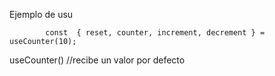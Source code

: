 Ejemplo de usu

````````
        const  { reset, counter, increment, decrement } = useCounter(10);
````````

useCounter() //recibe un valor por defecto